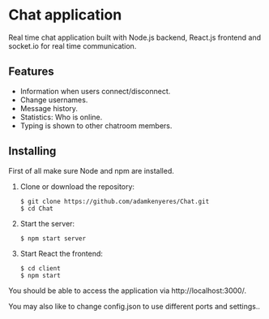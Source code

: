 # Chat application

Real time chat application built with Node.js backend, React.js frontend and socket.io for real time communication.

## Features

* Information when users connect/disconnect.
* Change usernames.
* Message history.
* Statistics: Who is online.
* Typing is shown to other chatroom members.


## Installing
First of all make sure Node and npm are installed.

1. Clone or download the repository:

    ```
    $ git clone https://github.com/adamkenyeres/Chat.git
    $ cd Chat
    ```
2. Start the server:

    ```
    $ npm start server
    ```
3. Start React the frontend:
    ```
    $ cd client
    $ npm start
    ```

You should be able to access the application via http://localhost:3000/.

You may also like to change config.json to use different ports and settings..

